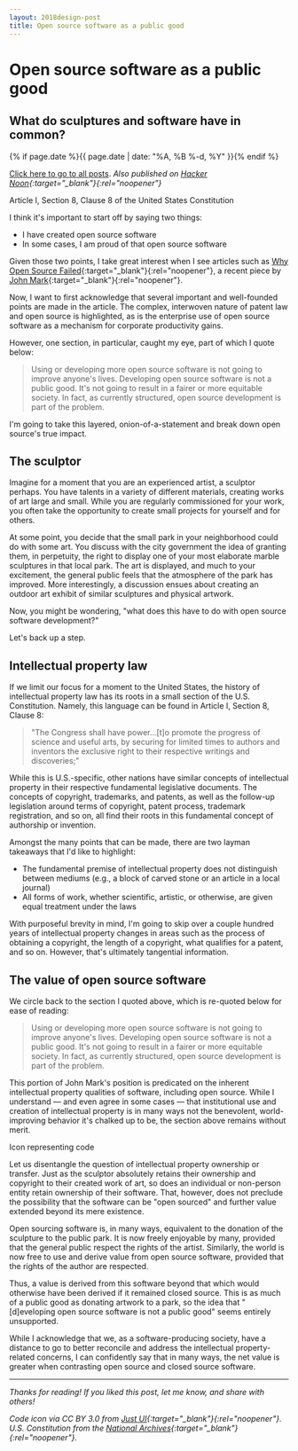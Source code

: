 ```yaml
---
layout: 2018design-post
title: Open source software as a public good
---
```


# Open source software as a public good

## What do sculptures and software have in common?

{% if page.date %}{{ page.date | date: "%A, %B %-d, %Y" }}{% endif %}

[Click here to go to all posts](/posts/). *Also published on [Hacker Noon](https://hackernoon.com/open-source-software-as-a-public-good-ec040bf9cc46){:target="_blank"}{:rel="noopener"}*

<div class="center width70"><amp-img src="/images/posts/2018-08-27_1.jpg" width="2600" height="1088" alt="Article I, Section 8, Clause 8 of the United States Constitution" layout="responsive"></amp-img></div>
<figcaption class="center">Article I, Section 8, Clause 8 of the United States Constitution</figcaption>

I think it's important to start off by saying two things:

* I have created open source software
* In some cases, I am proud of that open source software

Given those two points, I take great interest when I see articles such as [Why Open Source Failed](https://medium.com/@johnmark/why-open-source-failed-6cae5d6a9f6){:target="_blank"}{:rel="noopener"}, a recent piece by [John Mark](https://medium.com/@johnmark){:target="_blank"}{:rel="noopener"}.

Now, I want to first acknowledge that several important and well-founded points are made in the article. The complex, interwoven nature of patent law and open source is highlighted, as is the enterprise use of open source software as a mechanism for corporate productivity gains.

However, one section, in particular, caught my eye, part of which I quote below:

> Using or developing more open source software is not going to improve anyone's lives. Developing open source software is not a public good. It's not going to result in a fairer or more equitable society. In fact, as currently structured, open source development is part of the problem.

I'm going to take this layered, onion-of-a-statement and break down open source's true impact.

## The sculptor

Imagine for a moment that you are an experienced artist, a sculptor perhaps. You have talents in a variety of different materials, creating works of art large and small. While you are regularly commissioned for your work, you often take the opportunity to create small projects for yourself and for others.

At some point, you decide that the small park in your neighborhood could do with some art. You discuss with the city government the idea of granting them, in perpetuity, the right to display one of your most elaborate marble sculptures in that local park. The art is displayed, and much to your excitement, the general public feels that the atmosphere of the park has improved. More interestingly, a discussion ensues about creating an outdoor art exhibit of similar sculptures and physical artwork.

Now, you might be wondering, "what does this have to do with open source software development?"

Let's back up a step.

## Intellectual property law

If we limit our focus for a moment to the United States, the history of intellectual property law has its roots in a small section of the U.S. Constitution. Namely, this language can be found in Article I, Section 8, Clause 8:

> "The Congress shall have power…[t]o promote the progress of science and useful arts, by securing for limited times to authors and inventors the exclusive right to their respective writings and discoveries;"

While this is U.S.-specific, other nations have similar concepts of intellectual property in their respective fundamental legislative documents. The concepts of copyright, trademarks, and patents, as well as the follow-up legislation around terms of copyright, patent process, trademark registration, and so on, all find their roots in this fundamental concept of authorship or invention.

Amongst the many points that can be made, there are two layman takeaways that I'd like to highlight:

* The fundamental premise of intellectual property does not distinguish between mediums (e.g., a block of carved stone or an article in a local journal)
* All forms of work, whether scientific, artistic, or otherwise, are given equal treatment under the laws

With purposeful brevity in mind, I'm going to skip over a couple hundred years of intellectual property changes in areas such as the process of obtaining a copyright, the length of a copyright, what qualifies for a patent, and so on. However, that's ultimately tangential information.

## The value of open source software

We circle back to the section I quoted above, which is re-quoted below for ease of reading:

> Using or developing more open source software is not going to improve anyone's lives. Developing open source software is not a public good. It's not going to result in a fairer or more equitable society. In fact, as currently structured, open source development is part of the problem.

This portion of John Mark's position is predicated on the inherent intellectual property qualities of software, including open source. While I understand — and even agree in some cases — that institutional use and creation of intellectual property is in many ways not the benevolent, world-improving behavior it's chalked up to be, the section above remains without merit.

<div class="center width70"><amp-img src="/images/posts/2018-08-27_2.png" width="128" height="128" alt="Icon representing code"></amp-img></div>
<figcaption class="center">Icon representing code</figcaption>

Let us disentangle the question of intellectual property ownership or transfer. Just as the sculptor absolutely retains their ownership and copyright to their created work of art, so does an individual or non-person entity retain ownership of their software. That, however, does not preclude the possibility that the software can be "open sourced" and further value extended beyond its mere existence.

Open sourcing software is, in many ways, equivalent to the donation of the sculpture to the public park. It is now freely enjoyable by many, provided that the general public respect the rights of the artist. Similarly, the world is now free to use and derive value from open source software, provided that the rights of the author are respected.

Thus, a value is derived from this software beyond that which would otherwise have been derived if it remained closed source. This is as much of a public good as donating artwork to a park, so the idea that "[d]eveloping open source software is not a public good" seems entirely unsupported.

While I acknowledge that we, as a software-producing society, have a distance to go to better reconcile and address the intellectual property-related concerns, I can confidently say that in many ways, the net value is greater when contrasting open source and closed source software.

*****

*Thanks for reading! If you liked this post, let me know, and share with others!*

*Code icon via CC BY 3.0 from *[Just UI](https://www.behance.net/gallery/46430855/Luchesa-Flat-Icons){:target="_blank"}{:rel="noopener"}*. U.S. Constitution from the *[National Archives](https://www.archives.gov/founding-docs/downloads){:target="_blank"}{:rel="noopener"}*.*